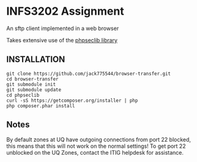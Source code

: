 # INFS3202 Assignment

An sftp client implemented in a web browser

Takes extensive use of the [phpseclib library](https://github.com/phpseclib/phpseclib/)

INSTALLATION
---

    git clone https://github.com/jack775544/browser-transfer.git
    cd browser-transfer
    git submodule init
    git submodule update
    cd phpseclib
    curl -sS https://getcomposer.org/installer | php
    php composer.phar install

Notes
---
By default zones at UQ have outgoing connections from port 22 blocked, this means that this will not work on the normal settings! To get port 22 unblocked on the UQ Zones, contact the ITIG helpdesk for assistance.
